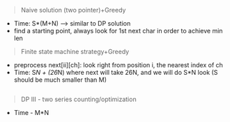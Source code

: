 > Naive solution (two pointer)+Greedy
* Time: S*(M+N) --> similar to DP solution
* find a starting point, always look for 1st next char in order to achieve min len

> Finite state machine strategy+Greedy

* preprocess next[ii][ch]: look right from position i, the nearest index of ch
* Time: S*N + (26*N)
  where next will take 26N, and we will do S*N look (S should be much smaller than M)


```cpp


```



> DP III - two series counting/optimization
* Time - M*N